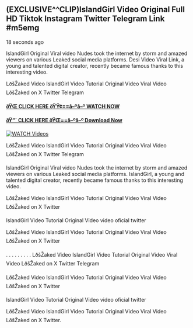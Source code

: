 ## (EXCLUSIVE^^CLIP)IslandGirl Video Original Full HD Tiktok Instagram Twitter Telegram Link #m5emg

18 seconds ago

IslandGirl Original Viral video Nudes took the internet by storm and amazed viewers on various Leaked social media platforms. Desi Video Viral Link, a young and talented digital creator, recently became famous thanks to this interesting video.

LðšŽaked Video IslandGirl Video Tutorial Original Video Viral Video LðšŽaked on X Twitter Telegram

**[ðŸŒ CLICK HERE ðŸŸ¢==â–ºâ–º WATCH NOW](https://clips-mediaa.blogspot.com/2025/02/video-viral-download.html)**

**[ðŸ”´ CLICK HERE ðŸŒ==â–ºâ–º Download Now](https://clips-mediaa.blogspot.com/2025/02/video-viral-download.html)**

[![WATCH Videos](https://i.imgur.com/dJHk4Zq.gif)](https://clips-mediaa.blogspot.com/2025/02/video-viral-download.html)

LðšŽaked Video IslandGirl Video Tutorial Original Video Viral Video LðšŽaked on X Twitter Telegram

IslandGirl Original Viral video Nudes took the internet by storm and amazed viewers on various Leaked social media platforms. IslandGirl, a young and talented digital creator, recently became famous thanks to this interesting video.

LðšŽaked Video IslandGirl Video Tutorial Original Video Viral Video LðšŽaked on X Twitter

IslandGirl Video Tutorial Original Video video oficial twitter

LðšŽaked Video IslandGirl Video Tutorial Original Video Viral Video LðšŽaked on X Twitter

. . . . . . . . . LðšŽaked Video IslandGirl Video Tutorial Original Video Viral Video LðšŽaked on X Twitter Telegram

LðšŽaked Video IslandGirl Video Tutorial Original Video Viral Video LðšŽaked on X Twitter

IslandGirl Video Tutorial Original Video video oficial twitter

LðšŽaked Video IslandGirl Video Tutorial Original Video Viral Video LðšŽaked on X Twitter.
